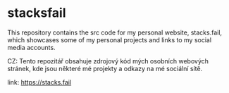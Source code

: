 # stacksfail
This repository contains the src code for my personal website, stacks.fail, which showcases some of my personal projects and links to my social media accounts.

CZ:
Tento repozitář obsahuje zdrojový kód mých osobních webových stránek, kde jsou některé mé projekty a odkazy na mé sociální sítě.

link: https://stacks.fail
